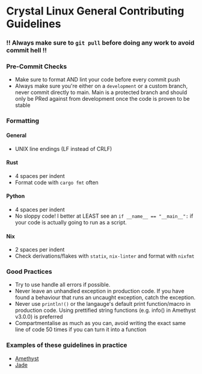 # Crystal Linux General Contributing Guidelines

### !! Always make sure to `git pull` before doing any work to avoid commit hell !!

### Pre-Commit Checks

- Make sure to format AND lint your code before every commit push
- Always make sure you're either on a `development` or a custom branch, never commit directly to main.
  Main is a protected branch and should only be PRed against from development once the code is proven
  to be stable

### Formatting

#### General
- UNIX line endings (LF instead of CRLF)

#### Rust
- 4 spaces per indent
- Format code with `cargo fmt` often

#### Python
- 4 spaces per indent
- No sloppy code! I better at LEAST see an `if __name__ == "__main__":` if your code is actually going to run as a script.

#### Nix
- 2 spaces per indent
- Check derivations/flakes with `statix`, `nix-linter` and format with `nixfmt`

### Good Practices

- Try to use handle all errors if possible.
- Never leave an unhandled exception in production code. If you have found a behaviour that runs an uncaught exception, catch the exception.
- Never use `println!()` or the langauge's default print function/macro in production code. Using prettified string functions (e.g. info() in Amethyst v3.0.0) is
  preferred
- Compartmentalise as much as you can, avoid writing the exact same line of code 50 times if you can turn it into a
  function

### Examples of these guidelines in practice

- [Amethyst](https://github.com/crystal-linux/amethyst)
- [Jade](https://github.com/crystal-linux/jade)
